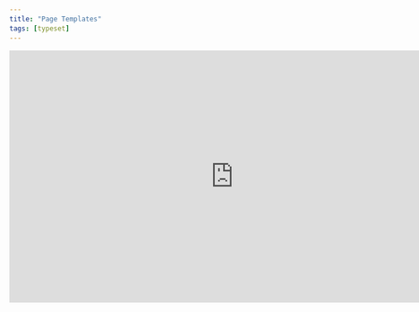 ```yaml
---
title: "Page Templates"
tags: [typeset]
---
```

 
<html><body><section data-type="chapter" class="hsecchapter" data-hederis-type="hsecchapter" id="typeset-master-pages" data-pi-attrs="id: typeset-master-pages; data-tags: typeset;" role="doc-chapter" data-tags="typeset" data-author-name=" " data-book-title=" " title="Page Templates"><iframe width="800" height="450" src="https://www.youtube.com/embed/OVFvTesq8-E" frameborder="0" allow="accelerometer;" autoplay="" encrypted-media="" gyroscope="" picture-in-picture="" allowfullscreen=""/><p data-embedded-html="true">INTENTIONALLY BLANK</p><p class="hblkp" data-hederis-type="hblkp" id="pSMKDNeQ4">Page templates control the general layout of all the different sections in your book. This is different from a book&#8217;s design template: a design template includes design instructions for all the paragraphs and elements in your book, as well as the running content, margin widths, and so on. Page templates, however,  determine only the page margins, where the running headers and footers go and what kind of content should appear in them, and how to format that text. Page templates are just one part of a book&#8217;s design template.</p><p class="hblkp" data-hederis-type="hblkp" id="pRwTVCtso">You can configure 5 different page templates: chapters, 2 types of frontmatter, backmatter, and parts. While these page templates are applied to certain types of sections by default, you can change the page template that is used in any section, in the Sections &amp; Text toolset.</p><aside class="hwprbox box" data-hederis-type="hwprbox" id="p7KIuaAIr" data-type="sidebar"><p class="hblktype" data-hederis-type="hblktype" id="pIZRR1shV">Note</p><p class="hblkp" data-hederis-type="hblkp" id="pp8ldIl2x">We include two types of frontmatter page templates because books will often have certain frontmatter&#8212;like title pages and copyright pages&#8212;that needs a different page layout (e.g., reduced top margin height, or removing all the content from the running headers and footers). </p></aside><p class="hblkp" data-hederis-type="hblkp" id="pNg0FIbHq">Each type of page template has 4 pages that can be configured:</p><ol class="hwprnumlist" data-hederis-type="hwprnumlist" id="pkP7JS0AM"><li class="hblkoli" data-hederis-type="hblkoli" id="likbdnq9RT"><p class="hblkoli" data-hederis-type="hblklip" id="pCjJZBkb3"><strong data-hederis-type="hspanstrong" id="pWOn515bO">The first page of the section: </strong>You can change the top and bottom margins for the first page of the section, or change the running header and footer content. For example, you might choose to insert just the page number at the bottom of the first page, and then to include full running headers and footers on your recto and verso pages.</p></li><li class="hblkoli" data-hederis-type="hblkoli" id="lizEaxgxF9"><p class="hblkoli" data-hederis-type="hblklip" id="pMXkcmEvc"><strong class="hspanstrong" data-hederis-type="hspanstrong" id="pG4bR3AAZ">Recto and verso pages: </strong>These are the main content pages of your section, and this is also where you set the inside and outside margins that will be applied to all the pages in your section (including first and blank pages).</p></li><li class="hblkoli" data-hederis-type="hblkoli" id="liGiuCaNio"><p class="hblkoli" data-hederis-type="hblklip" id="pkvfRh8aN"><strong class="hspanstrong" data-hederis-type="hspanstrong" id="pRvdPIO8M">Blank pages: </strong>Sometimes a section will include pages that don&#8217;t include any book content&#8212;for example, if this section ends on a recto page, but the next section is required to also start on a recto page, then an extra blank verso page will be added to the end of the first section. In these cases, you can choose to suppress the running header and footer content, or have different running headers and footers appear.</p></li></ol><p class="hblkp" data-hederis-type="hblkp" id="pr3gKyzSE">Running headers and footers can consist of text content, or use our built-in variables. To add text to your running headers or footers:</p><ol class="hwprnumlist" data-hederis-type="hwprnumlist" id="pSzEgZ1lw"><li class="hblkoli" data-hederis-type="hblkoli" id="lioKap7C6Q"><p class="hblkoli" data-hederis-type="hblklip" id="p1SHsYbBQ">Click the margin area that you want to add content to.</p></li><li class="hblkoli" data-hederis-type="hblkoli" id="licte6X6Hx"><p class="hblkoli" data-hederis-type="hblklip" id="pT9Xv6Bfm">Click inside the text box, and type an opening quotation mark (&#8220;).</p></li><li class="hblkoli" data-hederis-type="hblkoli" id="li04l07Epa"><p class="hblkoli" data-hederis-type="hblklip" id="p26Xk65RI">Now type the text that you want to appear, and then type a closing quotation mark (&#8221;).</p></li><li class="hblkoli" data-hederis-type="hblkoli" id="liBFHkae3g"><p class="hblkoli" data-hederis-type="hblklip" id="pZV7jXMhS">Finally, press the Enter or Return key. Your text will appear as a gray bubble. To remove your typed text, simply press the X immediately to the right of the gray bubble.</p></li></ol><p class="hblkp" data-hederis-type="hblkp" id="pgC36uQI7">Variables let you insert dynamic content that is pulled right from your book text, like the most recent chapter title, the book title, or the author name. You can also insert a variable to dynamically add the up-to-date page number. To include a variable, simply click on it and it will appear in the text box as a green bubble.</p><figure class="hwprfig" data-hederis-type="hwprfig" id="p0HbF6rWl"><img data-hederis-type="hblkimg" class="hblkimg" id="pTdDHCll3" src="/images/runheadfoot.png" data-img-src="/images/runheadfoot.png"/><p class="hblkcaption" data-hederis-type="hblkcaption" id="p79Q8soDB">This example shows a running footer that uses our built-in Page Number variable, and a running header with text content.</p></figure><p class="hblkp" data-hederis-type="hblkp" id="pztJqIHrY">You can also combine text and variables, by following the same steps above for each type of content you want to include.</p></section></body></html>
